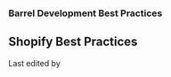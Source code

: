 ### Barrel Development Best Practices

Shopify Best Practices
----------------------

Last edited by